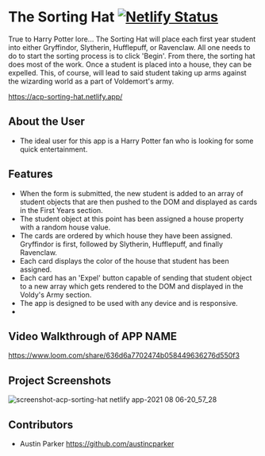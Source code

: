 # The Sorting Hat  [![Netlify Status](https://api.netlify.com/api/v1/badges/432bd460-28ef-4cfe-b1ed-b368dda1b7a2/deploy-status)](https://app.netlify.com/sites/acp-sorting-hat/deploys)

True to Harry Potter lore... The Sorting Hat will place each first year student into either Gryffindor, Slytherin, Hufflepuff, or Ravenclaw. All one needs to do to start the sorting process is to click 'Begin'. From there, the sorting hat does most of the work. Once a student is placed into a house, they can be expelled. This, of course, will lead to said student taking up arms against the wizarding world as a part of Voldemort's army.

https://acp-sorting-hat.netlify.app/

## About the User
- The ideal user for this app is a Harry Potter fan who is looking for some quick entertainment.

## Features
- When the form is submitted, the new student is added to an array of student objects that are then pushed to the DOM and displayed as cards in the First Years section.
- The student object at this point has been assigned a house property with a random house value.
- The cards are ordered by which house they have been assigned. Gryffindor is first, followed by Slytherin, Hufflepuff, and finally Ravenclaw.
- Each card displays the color of the house that student has been assigned.
- Each card has an 'Expel' button capable of sending that student object to a new array which gets rendered to the DOM and displayed in the Voldy's Army section.
- The app is designed to be used with any device and is responsive.
- 
## Video Walkthrough of APP NAME
https://www.loom.com/share/636d6a7702474b058449636276d550f3

## Project Screenshots
![screenshot-acp-sorting-hat netlify app-2021 08 06-20_57_28](https://user-images.githubusercontent.com/70224936/128584425-200315ad-b57c-40be-b2ad-fdcbf9900d6b.png)

## Contributors
- Austin Parker https://github.com/austincparker



